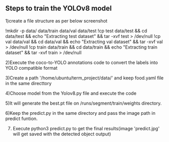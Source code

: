 ## Steps to train the YOLOv8 model

1)create a file structure as per below screenshot

 !mkdir -p data/ data/train data/val data/test
 !cp test data/test && cd data/test && echo "Extracting test dataset" && tar -xvf test > /dev/null
 !cp val data/val && cd data/val && echo "Extracting val dataset" &&  tar -xvf val > /dev/null
 !cp train data/train && cd data/train && echo "Extracting train dataset" &&  tar -xvf train > /dev/null

2)Execute the coco-to-YOLO annotations code to convert the labels into YOLO compatible format

3)Create a path '/home/ubuntu/term_project/data/' and keep food.yaml file in the same directtory

4)Choose model from the Yolov8.py file and execute the code

5)It will generate the best.pt file on /runs/segment/train/weights directory.

6)Keep the predict.py in the same directory and pass the image path in predict funtion.

7) Execute python3 predict.py to get the final results(image 'predict.jpg' will get saved with the detected object output)
